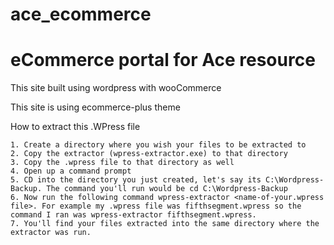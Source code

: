 # ace_ecommerce
<h1>eCommerce portal for Ace resource</h1>

This site built using wordpress with wooCommerce

This site is using ecommerce-plus theme

How to extract this .WPress file

    1. Create a directory where you wish your files to be extracted to
    2. Copy the extractor (wpress-extractor.exe) to that directory
    3. Copy the .wpress file to that directory as well
    4. Open up a command prompt
    5. CD into the directory you just created, let's say its C:\Wordpress-Backup. The command you'll run would be cd C:\Wordpress-Backup
    6. Now run the following command wpress-extractor <name-of-your.wpress file>. For example my .wpress file was fifthsegment.wpress so the command I ran was wpress-extractor fifthsegment.wpress.
    7. You'll find your files extracted into the same directory where the extractor was run. 




